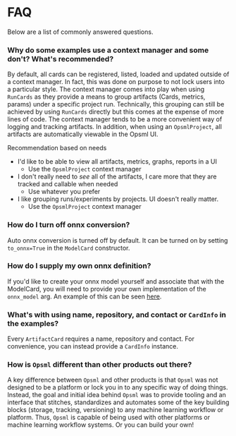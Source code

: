 # FAQ

Below are a list of commonly answered questions.


### Why do some examples use a context manager and some don't? What's recommended?

By default, all cards can be registered, listed, loaded and updated outside of a context manager. In fact, this was done on purpose to not lock users into a particular style. The context manager comes into play when using `RunCards` as they provide a means to group artifacts (Cards, metrics, params) under a specific project run. Technically, this grouping can still be achieved by using `RunCards` directly but this comes at the expense of more lines of code. The context manager tends to be a more convenient way of logging and tracking artifacts. In addition, when using an `OpsmlProject`, all artifacts are automatically viewable in the Opsml UI.

Recommendation based on needs

- I'd like to be able to view all artifacts, metrics, graphs, reports in a UI
    * Use the `OpsmlProject` context manager
- I don't really need to *see* all of the artifacts, I care more that they are tracked and callable when needed
    * Use whatever you prefer
- I like grouping runs/experiments by projects. UI doesn't really matter.
    * Use the `OpsmlProject` context manager

### How do I turn off onnx conversion?

Auto onnx conversion is turned off by default. It can be turned on by setting `to_onnx=True` in the `ModelCard` constructor.

### How do I supply my own onnx definition?

If you'd like to create your onnx model yourself and associate that with the ModelCard, you will need to provide your own implementation of the `onnx_model` arg. An example of this can be seen [here](../interfaces/model/extras.md#onnxmodel).

### What's with using name, repository, and contact or `CardInfo` in the examples?

Every `ArtifactCard` requires a name, repository and contact. For convenience, you can instead provide a `CardInfo` instance.

### How is `Opsml` different than other products out there?

A key difference between `Opsml` and other products is that `Opsml` was not designed to be a platform or lock you in to any specific way of doing things. Instead, the goal and initial idea behind `Opsml` was to provide tooling and an interface that stitches, standardizes and automates some of the key building blocks (storage, tracking, versioning) to any machine learning workflow or platform. Thus, `Opsml` is capable of being used with other platforms or machine learning workflow systems. Or you can build your own!